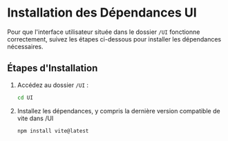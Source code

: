 # Installation des Dépendances UI

Pour que l'interface utilisateur située dans le dossier `/UI` fonctionne correctement, suivez les étapes ci-dessous pour installer les dépendances nécessaires.

## Étapes d'Installation

1. Accédez au dossier `/UI` :
   ```bash
   cd UI
   ```
2. Installez les dépendances, y compris la dernière version compatible de vite dans /UI
   ```bash
   npm install vite@latest
   ```
